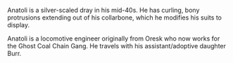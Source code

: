 Anatoli is a silver-scaled dray in his mid-40s. He has curling, bony protrusions extending out of his collarbone, which he modifies his suits to display.

Anatoli is a locomotive engineer originally from Oresk who now works for the Ghost Coal Chain Gang. He travels with his assistant/adoptive daughter Burr.
